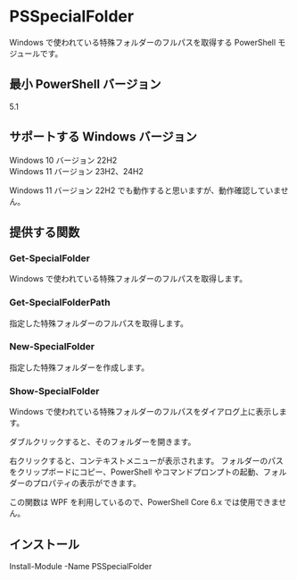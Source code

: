 ﻿# PSSpecialFolder

Windows で使われている特殊フォルダーのフルパスを取得する PowerShell モジュールです。

## 最小 PowerShell バージョン

5.1

## サポートする Windows バージョン

Windows 10 バージョン 22H2<br>
Windows 11 バージョン 23H2、24H2

Windows 11 バージョン 22H2 でも動作すると思いますが、動作確認していません。

## 提供する関数

### Get-SpecialFolder

Windows で使われている特殊フォルダーのフルパスを取得します。

### Get-SpecialFolderPath

指定した特殊フォルダーのフルパスを取得します。

### New-SpecialFolder

指定した特殊フォルダーを作成します。

### Show-SpecialFolder

Windows で使われている特殊フォルダーのフルパスをダイアログ上に表示します。

ダブルクリックすると、そのフォルダーを開きます。

右クリックすると、コンテキストメニューが表示されます。
フォルダーのパスをクリップボードにコピー、PowerShell やコマンドプロンプトの起動、フォルダーのプロパティの表示ができます。

この関数は WPF を利用しているので、PowerShell Core 6.x では使用できません。

## インストール

Install-Module -Name PSSpecialFolder
